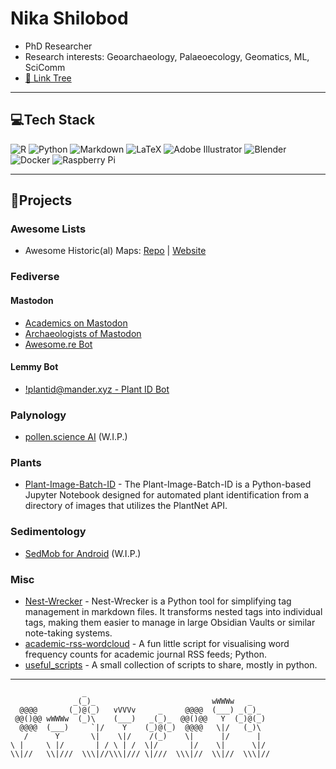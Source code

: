 # Nika Shilobod
- PhD Researcher
- Research interests: Geoarchaeology, Palaeoecology, Geomatics, ML, SciComm
- [🔗 Link Tree](http://nikashilobod.com)

---

## 💻Tech Stack
![R](https://img.shields.io/badge/r-%23276DC3.svg?style=flat-square&logo=r&logoColor=white) ![Python](https://img.shields.io/badge/python-3670A0?style=flat-square&logo=python&logoColor=ffdd54) ![Markdown](https://img.shields.io/badge/markdown-%23000000.svg?style=flat-square&logo=markdown&logoColor=white) ![LaTeX](https://img.shields.io/badge/latex-%23008080.svg?style=flat-square&logo=latex&logoColor=white) ![Adobe Illustrator](https://img.shields.io/badge/adobeillustrator-%23FF9A00.svg?style=flat-square&logo=adobeillustrator&logoColor=white) ![Blender](https://img.shields.io/badge/blender-%23F5792A.svg?style=flat-square&logo=blender&logoColor=white) ![Docker](https://img.shields.io/badge/docker-%230db7ed.svg?style=flat-square&logo=docker&logoColor=white) ![Raspberry Pi](https://img.shields.io/badge/-RaspberryPi-C51A4A?style=flat-square&logo=Raspberry-Pi)

---

## 📌Projects
### Awesome Lists
* Awesome Historic(al) Maps: [Repo](https://github.com/stark1tty/Awesome-Historic_al-Maps) | [Website](http://www.historicalmaps.world/)

### Fediverse

#### Mastodon
* [Academics on Mastodon](https://nathanlesage.github.io/academics-on-mastodon/)
* [Archaeologists of Mastodon](https://stark1tty.github.io/Mastodon-Archaeology/)
* [Awesome.re Bot](https://botsin.space/@awesome__re)

#### Lemmy Bot
* [!plantid@mander.xyz - Plant ID Bot](https://github.com/stark1tty/LemmyPlantIDBot)

### Palynology
* [pollen.science AI](http://pollen.science/) (W.I.P.)

### Plants
* [Plant-Image-Batch-ID](https://github.com/stark1tty/Plant-Image-Batch-ID) - The Plant-Image-Batch-ID is a Python-based Jupyter Notebook designed for automated plant identification from a directory of images that utilizes the PlantNet API.

### Sedimentology 
* [SedMob for Android](https://github.com/stark1tty/SedMob) (W.I.P.)

### Misc
* [Nest-Wrecker](https://github.com/stark1tty/Nest-Wrecker) - Nest-Wrecker is a Python tool for simplifying tag management in markdown files. It transforms nested tags into individual tags, making them easier to manage in large Obsidian Vaults or similar note-taking systems.
* [academic-rss-wordcloud](https://github.com/stark1tty/academic-rss-wordcloud) - A fun little script for visualising word frequency counts for academic journal RSS feeds; Python.
* [useful_scripts](https://github.com/stark1tty/useful_scripts) - A small collection of scripts to share, mostly in python. 

---


                    _
                  _(_)_                          wWWWw   _
      @@@@       (_)@(_)   vVVVv     _     @@@@  (___) _(_)_
     @@()@@ wWWWw  (_)\    (___)   _(_)_  @@()@@   Y  (_)@(_)
      @@@@  (___)     `|/    Y    (_)@(_)  @@@@   \|/   (_)\
       /      Y       \|    \|/    /(_)    \|      |/      |
    \ |     \ |/       | / \ | /  \|/       |/    \|      \|/
    \\|//   \\|///  \\\|//\\\|/// \|///  \\\|//  \\|//  \\\|// 
